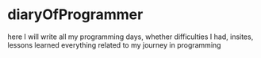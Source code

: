 # diaryOfProgrammer
here I will write all my programming days, whether difficulties I had, insites, lessons learned everything related to my journey in programming
